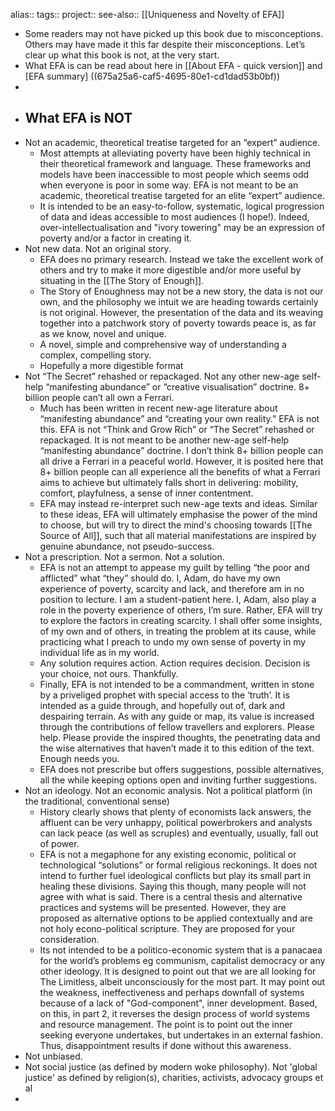 alias::
tags::
project::
see-also:: [[Uniqueness and Novelty of EFA]]

- Some readers may not have picked up this book due to misconceptions. Others may have made it this far despite their misconceptions. Let’s clear up what this book is not, at the very start.
- What EFA is can be read about here in [[About EFA - quick version]] and [EFA summary] ((675a25a6-caf5-4695-80e1-cd1dad53b0bf))
-
- ## What EFA is NOT
- Not an academic, theoretical treatise targeted for an “expert” audience.
	- Most attempts at alleviating poverty have been highly technical in their theoretical framework and language. These frameworks and models have been inaccessible to most people which seems odd when everyone is poor in some way. EFA is not meant to be an academic, theoretical treatise targeted for an elite “expert” audience.
	- It is intended to be an easy-to-follow, systematic, logical progression of data and ideas accessible to most audiences (I hope!). Indeed, over-intellectualisation and "ivory towering" may be an expression of poverty and/or a factor in creating it.
- Not new data. Not an original story.
	- EFA does no primary research. Instead we take the excellent work of others and try to make it more digestible and/or more useful by situating in the [[The Story of Enough]].
	- The Story of Enoughness may not be a new story, the data is not our own, and the philosophy we intuit we are heading towards certainly is not original. However, the presentation of the data and its weaving together into a patchwork story of poverty towards peace is, as far as we know, novel and unique.
	- A novel, simple and comprehensive way of understanding a complex, compelling story.
	- Hopefully a more digestible format
- Not “The Secret” rehashed or repackaged. Not any other new-age self-help “manifesting abundance” or “creative visualisation” doctrine. 8+ billion people can’t all own a Ferrari.
	- Much has been written in recent new-age literature about “manifesting abundance” and “creating your own reality.” EFA is not this. EFA is not “Think and Grow Rich” or “The Secret” rehashed or repackaged. It is not meant to be another new-age self-help “manifesting abundance” doctrine. I don’t think 8+ billion people can all drive a Ferrari in a peaceful world. However, it is posited here that 8+ billion people can all experience all the benefits of what a Ferrari aims to achieve but ultimately falls short in delivering: mobility, comfort, playfulness, a sense of inner contentment.
	- EFA may instead re-interpret such new-age texts and ideas. Similar to these ideas, EFA will ultimately emphasise the power of the mind to choose, but will try to direct the mind's choosing towards [[The Source of All]], such that all material manifestations are inspired by genuine abundance, not pseudo-success.
- Not a prescription. Not a sermon. Not a solution.
	- EFA is not an attempt to appease my guilt by telling “the poor and afflicted” what “they” should do. I, Adam, do have my own experience of poverty, scarcity and lack, and therefore am in no position to lecture. I am a student-patient here. I, Adam, also play a role in the poverty experience of others, I’m sure. Rather, EFA will try to explore the factors in creating scarcity. I shall offer some insights, of my own and of others, in treating the problem at its cause, while practicing what I preach to undo my own sense of poverty in my individual life as in my world.
	- Any solution requires action. Action requires decision. Decision is your choice, not ours. Thankfully.
	- Finally, EFA is not intended to be a commandment, written in stone by a priveliged prophet with special access to the ‘truth’. It is intended as a guide through, and hopefully out of, dark and despairing terrain. As with any guide or map, its value is increased through the contributions of fellow travellers and explorers. Please help. Please provide the inspired thoughts, the penetrating data and the wise alternatives that haven’t made it to this edition of the text. Enough needs you.
	- EFA does not prescribe but offers suggestions, possible alternatives, all the while keeping options open and inviting further suggestions.
- Not an ideology. Not an economic analysis. Not a political platform (in the traditional, conventional sense)
	- History clearly shows that plenty of economists lack answers, the affluent can be very unhappy, political powerbrokers and analysts can lack peace (as well as scruples) and eventually, usually, fall out of power.
	- EFA is not a megaphone for any existing economic, political or technological “solutions” or formal religious reckonings. It does not intend to further fuel ideological conflicts but play its small part in healing these divisions. Saying this though, many people will not agree with what is said. There is a central thesis and alternative practices and systems will be presented. However, they are proposed as alternative options to be applied contextually and are not holy econo-political scripture. They are proposed for your consideration.
	- Its not intended to be a politico-economic system that is a panacaea for the world’s problems eg communism, capitalist democracy or any other ideology. It is designed to point out that we are all looking for The Limitless, albeit unconsciously for the most part. It may point out the weakness, ineffectiveness and perhaps downfall of systems because of a lack of "God-component", inner development. Based, on this, in part 2, it reverses the design process of world systems and resource management. The point is to point out the inner seeking everyone undertakes, but undertakes in an external fashion. Thus, disappointment results if done without this awareness.
- Not unbiased.
- Not social justice (as defined by modern woke philosophy). Not 'global justice' as defined by religion(s), charities, activists, advocacy groups et al
-